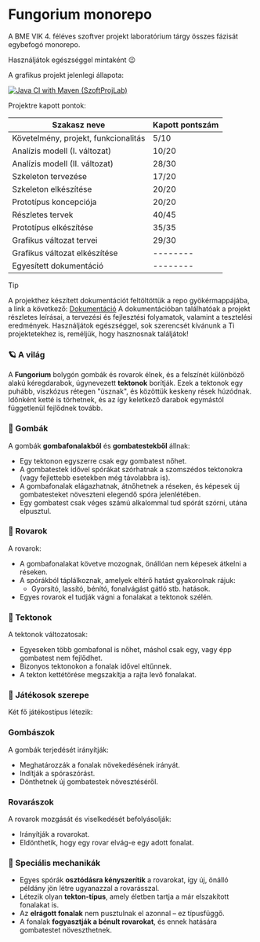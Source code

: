 # Fungorium monorepo
A BME VIK 4. féléves szoftver projekt laboratórium tárgy összes fázisát egybefogó monorepo.

Használjátok egészséggel mintaként 😉

A grafikus projekt jelenlegi állapota:

[![Java CI with Maven (SzoftProjLab)](https://github.com/LenYx24/fungorium-graphical/actions/workflows/maven.yml/badge.svg)](https://github.com/LenYx24/fungorium-graphical/actions/workflows/maven.yml)

Projektre kapott pontok:

| Szakasz neve | Kapott pontszám |
| ----------- | --------------- |
| Követelmény, projekt, funkcionalitás | 5/10 |
| Analízis modell (I. változat) | 10/20 |
| Analízis modell (II. változat) | 28/30 |
| Szkeleton tervezése | 17/20 |
| Szkeleton elkészítése | 20/20 |
| Prototípus koncepciója | 20/20 |
| Részletes tervek | 40/45 |
| Prototípus elkészítése | 35/35 |
| Grafikus változat tervei | 29/30 |
| Grafikus változat elkészítése | -------- |
| Egyesített dokumentáció | -------- |

> [!TIP]
> A projekthez készített dokumentációt feltöltöttük a repo gyökérmappájába, a link a következő:
> [Dokumentáció](https://github.com/LenYx24/fungorium-graphical/blob/c7e73e0acd5915e6418321a10047ad77afe749d1/Fungorium-docs-redacted.pdf)
> A dokumentációban találhatóak a projekt részletes leírásai, a tervezési és fejlesztési folyamatok, valamint a tesztelési eredmények. Használjátok egészséggel, sok szerencsét kívánunk a Ti projektetekhez is, reméljük, hogy hasznosnak találjátok!

### 🪐 A világ

A **Fungorium** bolygón gombák és rovarok élnek, és a felszínét különböző alakú kéregdarabok, úgynevezett **tektonok** borítják. Ezek a tektonok egy puhább, viszkózus rétegen "úsznak", és közöttük keskeny rések húzódnak. Időnként ketté is törhetnek, és az így keletkező darabok egymástól függetlenül fejlődnek tovább.

### 🍄 Gombák

A gombák **gombafonalakból** és **gombatestekből** állnak:

- Egy tektonon egyszerre csak egy gombatest nőhet.
- A gombatestek idővel spórákat szórhatnak a szomszédos tektonokra (vagy fejlettebb esetekben még távolabbra is).
- A gombafonalak elágazhatnak, átnőhetnek a réseken, és képesek új gombatesteket növeszteni elegendő spóra jelenlétében.
- Egy gombatest csak véges számú alkalommal tud spórát szórni, utána elpusztul.

### 🐜 Rovarok

A rovarok:

- A gombafonalakat követve mozognak, önállóan nem képesek átkelni a réseken.
- A spórákból táplálkoznak, amelyek eltérő hatást gyakorolnak rájuk:
  - Gyorsító, lassító, bénító, fonalvágást gátló stb. hatások.
- Egyes rovarok el tudják vágni a fonalakat a tektonok szélén.

### 🌋 Tektonok

A tektonok változatosak:

- Egyeseken több gombafonal is nőhet, máshol csak egy, vagy épp gombatest nem fejlődhet.
- Bizonyos tektonokon a fonalak idővel eltűnnek.
- A tekton kettétörése megszakítja a rajta levő fonalakat.

### 🧠 Játékosok szerepe

Két fő játékostípus létezik:

### Gombászok

A gombák terjedését irányítják:

- Meghatározzák a fonalak növekedésének irányát.
- Indítják a spóraszórást.
- Dönthetnek új gombatestek növesztéséről.

### Rovarászok

A rovarok mozgását és viselkedését befolyásolják:

- Irányítják a rovarokat.
- Eldönthetik, hogy egy rovar elvág-e egy adott fonalat.

### 🧬 Speciális mechanikák

- Egyes spórák **osztódásra kényszerítik** a rovarokat, így új, önálló példány jön létre ugyanazzal a rovarásszal.
- Létezik olyan **tekton-típus**, amely életben tartja a már elszakított fonalakat is.
- Az **elrágott fonalak** nem pusztulnak el azonnal – ez típusfüggő.
- A fonalak **fogyasztják a bénult rovarokat**, és ennek hatására gombatestet növeszthetnek.
